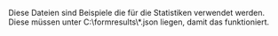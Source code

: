 Diese Dateien sind Beispiele die für die Statistiken verwendet werden.<br/>
Diese müssen unter C:\formresults\\*.json liegen, damit das funktioniert.
